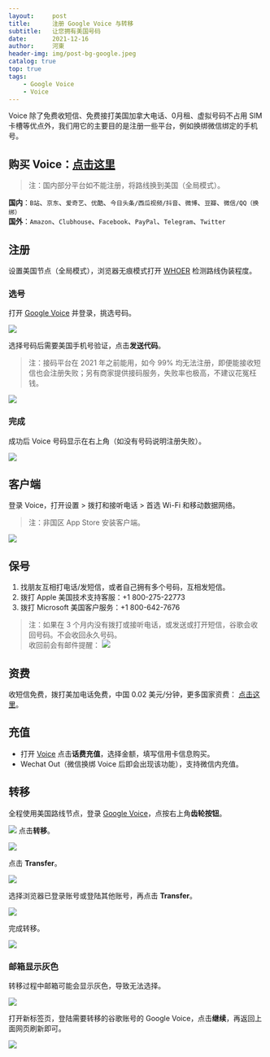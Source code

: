 ```yaml
---
layout:     post
title:      注册 Google Voice 与转移
subtitle:   让您拥有美国号码
date:       2021-12-16
author:     河東
header-img: img/post-bg-google.jpeg
catalog: true
top: true
tags:
    - Google Voice
    - Voice
---
```


Voice 除了免费收短信、免费接打美国加拿大电话、0月租、虚拟号码不占用 SIM 卡槽等优点外，我们用它的主要目的是注册一些平台，例如换绑微信绑定的手机号。

## 购买 Voice：[点击这里](https://t.me/iPantherauncia)

>注：国内部分平台如不能注册，将路线换到美国（全局模式）。

**国内**：`B站`、`京东`、`爱奇艺`、`优酷`、`今日头条/西瓜视频/抖音`、`微博`、`豆瓣`、`微信/QQ（换绑）`\
**国外**：`Amazon`、`Clubhouse`、`Facebook`、`PayPal`、`Telegram`、`Twitter`

## 注册

设置美国节点（全局模式），浏览器无痕模式打开  [WHOER](https://whoer.net)  检测路线伪装程度。


### 选号

打开 [Google Voice](https://voice.google.com/) 并登录，挑选号码。

![](https://i.loli.net/2021/03/02/jeDNBWAMYazm6ko.png)


选择号码后需要美国手机号验证，点击**发送代码**。

> 注：接码平台在 2021 年之前能用，如今 99% 均无法注册，即便能接收短信也会注册失败；另有商家提供接码服务，失败率也极高，不建议花冤枉钱。 

![](https://i.loli.net/2021/03/02/Bd2OEmhbHKrlzX7.png)

### 完成

成功后 Voice 号码显示在右上角（如没有号码说明注册失败）。

 
![](https://tva4.sinaimg.cn/large/008aobiRgy1gmhm3prql2j31qi124wlf.jpg)


## 客户端

登录 Voice，打开设置 > 拨打和接听电话 > 首选 Wi-Fi 和移动数据网络。

>注：非国区 App Store 安装客户端。

![](https://i.loli.net/2021/03/02/TM7HSyVJK5fbnCQ.png)



## 保号

1. 找朋友互相打电话/发短信，或者自己拥有多个号码，互相发短信。
2. 拨打 Apple 美国技术支持客服：+1 800-275-22773
3. 拨打 Microsoft 美国客户服务：+1 800-642-7676

>注：如果在 3 个月内没有拨打或接听电话，或发送或打开短信，谷歌会收回号码。不会收回永久号码。  
>收回前会有邮件提醒：
![](https://i.imgur.com/kZualA4.jpg)





## 资费

收短信免费，拨打美加电话免费，中国 0.02 美元/分钟，更多国家资费： [点击这里](https://voice.google.com/u/0/rates?pli=1)。



## 充值

* 打开 [Voice](https://voice.google.com/u/3/billing) 点击**话费充值**，选择金额，填写信用卡信息购买。
* Wechat Out（微信换绑 Voice 后即会出现该功能），支持微信内充值。



## 转移

全程使用美国路线节点，登录 [Google Voice](https://voice.google.com/u/0/messages)，点按右上角**齿轮按钮**。

![](https://i.imgur.com/JKEP97B.png)
点击**转移**。

![](https://i.imgur.com/JZVjen2.png)



点击 **Transfer**。

![](https://i.imgur.com/Ez0XzAc.png)



选择浏览器已登录账号或登陆其他账号，再点击 **Transfer**。

![](https://i.imgur.com/UDYRIG2.png)


完成转移。

![](https://tva1.sinaimg.cn/large/008eZBHKly1gpa2120zx9j30yy0est9b.jpg)



### 邮箱显示灰色

转移过程中邮箱可能会显示灰色，导致无法选择。

![](https://i.imgur.com/UvMh9hf.png)

打开新标签页，登陆需要转移的谷歌账号的 Google Voice，点击**继续**，再返回上面网页刷新即可。

![](https://i.imgur.com/AApKuOC.png)